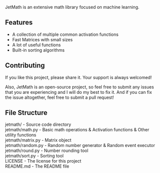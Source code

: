 JetMath is an extensive math library focused on machine learning.

## Features
* A collection of multiple common activation functions
* Fast Matrices with small sizes
* A lot of useful functions
* Built-in sorting algorithms

## Contributing
If you like this project, please share it. Your support is always welcomed!

Also, JetMath is an open-source project, so feel free to submit any issues that you are experiencing and I will do my best to fix it. And if you can fix the issue altogether, feel free to submit a pull request!

## File Structure
jetmath/ - Source code directory<br/>
jetmath/math.py - Basic math operations & Activation functions & Other utility functions<br/>
jetmath/matrix.py - Matrix object<br/>
jetmath/random.py - Random number generator & Random event executor<br/>
jetmath/round.py - Number rounding tool<br/>
jetmath/sort.py - Sorting tool<br/>
LICENSE - The license for this project<br/>
README.md - The README file